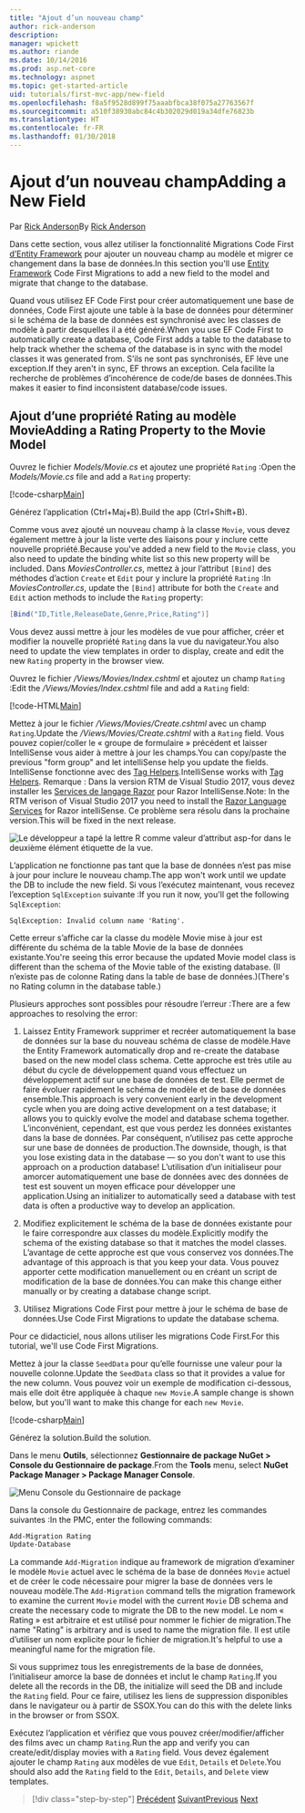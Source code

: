 ```yaml
---
title: "Ajout d’un nouveau champ"
author: rick-anderson
description: 
manager: wpickett
ms.author: riande
ms.date: 10/14/2016
ms.prod: asp.net-core
ms.technology: aspnet
ms.topic: get-started-article
uid: tutorials/first-mvc-app/new-field
ms.openlocfilehash: f8a5f9528d899f75aaabfbca38f075a27763567f
ms.sourcegitcommit: a510f38930abc84c4b302029d019a34dfe76823b
ms.translationtype: HT
ms.contentlocale: fr-FR
ms.lasthandoff: 01/30/2018
---
```

# <a name="adding-a-new-field"></a><span data-ttu-id="1be3e-102">Ajout d’un nouveau champ</span><span class="sxs-lookup"><span data-stu-id="1be3e-102">Adding a New Field</span></span>

<span data-ttu-id="1be3e-103">Par [Rick Anderson](https://twitter.com/RickAndMSFT)</span><span class="sxs-lookup"><span data-stu-id="1be3e-103">By [Rick Anderson](https://twitter.com/RickAndMSFT)</span></span>

<span data-ttu-id="1be3e-104">Dans cette section, vous allez utiliser la fonctionnalité Migrations Code First [d’Entity Framework](https://docs.microsoft.com/ef/core/get-started/aspnetcore/new-db) pour ajouter un nouveau champ au modèle et migrer ce changement dans la base de données.</span><span class="sxs-lookup"><span data-stu-id="1be3e-104">In this section you'll use [Entity Framework](https://docs.microsoft.com/ef/core/get-started/aspnetcore/new-db) Code First Migrations to add a new field to the model and migrate that change to the database.</span></span>

<span data-ttu-id="1be3e-105">Quand vous utilisez EF Code First pour créer automatiquement une base de données, Code First ajoute une table à la base de données pour déterminer si le schéma de la base de données est synchronisé avec les classes de modèle à partir desquelles il a été généré.</span><span class="sxs-lookup"><span data-stu-id="1be3e-105">When you use EF Code First to automatically create a database, Code First adds a table to the database to help track whether the schema of the database is in sync with the model classes it was generated from.</span></span> <span data-ttu-id="1be3e-106">S’ils ne sont pas synchronisés, EF lève une exception.</span><span class="sxs-lookup"><span data-stu-id="1be3e-106">If they aren't in sync, EF throws an exception.</span></span> <span data-ttu-id="1be3e-107">Cela facilite la recherche de problèmes d’incohérence de code/de bases de données.</span><span class="sxs-lookup"><span data-stu-id="1be3e-107">This makes it easier to find inconsistent database/code issues.</span></span>

## <a name="adding-a-rating-property-to-the-movie-model"></a><span data-ttu-id="1be3e-108">Ajout d’une propriété Rating au modèle Movie</span><span class="sxs-lookup"><span data-stu-id="1be3e-108">Adding a Rating Property to the Movie Model</span></span>

<span data-ttu-id="1be3e-109">Ouvrez le fichier *Models/Movie.cs* et ajoutez une propriété `Rating` :</span><span class="sxs-lookup"><span data-stu-id="1be3e-109">Open the *Models/Movie.cs* file and add a `Rating` property:</span></span>

[!code-csharp[Main](start-mvc/sample/MvcMovie/Models/MovieDateRating.cs?highlight=11&range=7-18)]

<span data-ttu-id="1be3e-110">Générez l’application (Ctrl+Maj+B).</span><span class="sxs-lookup"><span data-stu-id="1be3e-110">Build the app (Ctrl+Shift+B).</span></span>

<span data-ttu-id="1be3e-111">Comme vous avez ajouté un nouveau champ à la classe `Movie`, vous devez également mettre à jour la liste verte des liaisons pour y inclure cette nouvelle propriété.</span><span class="sxs-lookup"><span data-stu-id="1be3e-111">Because you've added a new field to the `Movie` class, you also need to update the binding white list so this new property will be included.</span></span> <span data-ttu-id="1be3e-112">Dans *MoviesController.cs*, mettez à jour l’attribut `[Bind]` des méthodes d’action `Create` et `Edit` pour y inclure la propriété `Rating` :</span><span class="sxs-lookup"><span data-stu-id="1be3e-112">In *MoviesController.cs*, update the `[Bind]` attribute for both the `Create` and `Edit` action methods to include the `Rating` property:</span></span>

```csharp
[Bind("ID,Title,ReleaseDate,Genre,Price,Rating")]
   ```

<span data-ttu-id="1be3e-113">Vous devez aussi mettre à jour les modèles de vue pour afficher, créer et modifier la nouvelle propriété `Rating` dans la vue du navigateur.</span><span class="sxs-lookup"><span data-stu-id="1be3e-113">You also need to update the view templates in order to display, create and edit the new `Rating` property in the browser view.</span></span>

<span data-ttu-id="1be3e-114">Ouvrez le fichier */Views/Movies/Index.cshtml* et ajoutez un champ `Rating` :</span><span class="sxs-lookup"><span data-stu-id="1be3e-114">Edit the */Views/Movies/Index.cshtml* file and add a `Rating` field:</span></span>

[!code-HTML[Main](start-mvc/sample/MvcMovie/Views/Movies/IndexGenreRating.cshtml?highlight=17,39&range=24-64)]

<span data-ttu-id="1be3e-115">Mettez à jour le fichier */Views/Movies/Create.cshtml* avec un champ `Rating`.</span><span class="sxs-lookup"><span data-stu-id="1be3e-115">Update the */Views/Movies/Create.cshtml* with a `Rating` field.</span></span> <span data-ttu-id="1be3e-116">Vous pouvez copier/coller le « groupe de formulaire » précédent et laisser IntelliSense vous aider à mettre à jour les champs.</span><span class="sxs-lookup"><span data-stu-id="1be3e-116">You can copy/paste the previous "form group" and let intelliSense help you update the fields.</span></span> <span data-ttu-id="1be3e-117">IntelliSense fonctionne avec des [Tag Helpers](xref:mvc/views/tag-helpers/intro).</span><span class="sxs-lookup"><span data-stu-id="1be3e-117">IntelliSense works with [Tag Helpers](xref:mvc/views/tag-helpers/intro).</span></span> <span data-ttu-id="1be3e-118">Remarque : Dans la version RTM de Visual Studio 2017, vous devez installer les [Services de langage Razor](https://marketplace.visualstudio.com/items?itemName=ms-madsk.RazorLanguageServices) pour Razor IntelliSense.</span><span class="sxs-lookup"><span data-stu-id="1be3e-118">Note: In the RTM verison of Visual Studio 2017 you need to install the [Razor Language Services](https://marketplace.visualstudio.com/items?itemName=ms-madsk.RazorLanguageServices) for Razor intelliSense.</span></span> <span data-ttu-id="1be3e-119">Ce problème sera résolu dans la prochaine version.</span><span class="sxs-lookup"><span data-stu-id="1be3e-119">This will be fixed in the next release.</span></span>

![Le développeur a tapé la lettre R comme valeur d’attribut asp-for dans le deuxième élément étiquette de la vue.](new-field/_static/cr.png)

<span data-ttu-id="1be3e-123">L’application ne fonctionne pas tant que la base de données n’est pas mise à jour pour inclure le nouveau champ.</span><span class="sxs-lookup"><span data-stu-id="1be3e-123">The app won't work until we update the DB to include the new field.</span></span> <span data-ttu-id="1be3e-124">Si vous l’exécutez maintenant, vous recevez l’exception `SqlException` suivante :</span><span class="sxs-lookup"><span data-stu-id="1be3e-124">If you run it now, you'll get the following `SqlException`:</span></span>

`SqlException: Invalid column name 'Rating'.`

<span data-ttu-id="1be3e-125">Cette erreur s’affiche car la classe du modèle Movie mise à jour est différente du schéma de la table Movie de la base de données existante.</span><span class="sxs-lookup"><span data-stu-id="1be3e-125">You're seeing this error because the updated Movie model class is different than the schema of the Movie table of the existing database.</span></span> <span data-ttu-id="1be3e-126">(Il n’existe pas de colonne Rating dans la table de base de données.)</span><span class="sxs-lookup"><span data-stu-id="1be3e-126">(There's no Rating column in the database table.)</span></span>

<span data-ttu-id="1be3e-127">Plusieurs approches sont possibles pour résoudre l’erreur :</span><span class="sxs-lookup"><span data-stu-id="1be3e-127">There are a few approaches to resolving the error:</span></span>

1. <span data-ttu-id="1be3e-128">Laissez Entity Framework supprimer et recréer automatiquement la base de données sur la base du nouveau schéma de classe de modèle.</span><span class="sxs-lookup"><span data-stu-id="1be3e-128">Have the Entity Framework automatically drop and re-create the database based on the new model class schema.</span></span> <span data-ttu-id="1be3e-129">Cette approche est très utile au début du cycle de développement quand vous effectuez un développement actif sur une base de données de test. Elle permet de faire évoluer rapidement le schéma de modèle et de base de données ensemble.</span><span class="sxs-lookup"><span data-stu-id="1be3e-129">This approach is very convenient early in the development cycle when you are doing active development on a test database; it allows you to quickly evolve the model and database schema together.</span></span> <span data-ttu-id="1be3e-130">L’inconvénient, cependant, est que vous perdez les données existantes dans la base de données. Par conséquent, n’utilisez pas cette approche sur une base de données de production.</span><span class="sxs-lookup"><span data-stu-id="1be3e-130">The downside, though, is that you lose existing data in the database — so you don't want to use this approach on a production database!</span></span> <span data-ttu-id="1be3e-131">L’utilisation d’un initialiseur pour amorcer automatiquement une base de données avec des données de test est souvent un moyen efficace pour développer une application.</span><span class="sxs-lookup"><span data-stu-id="1be3e-131">Using an initializer to automatically seed a database with test data is often a productive way to develop an application.</span></span>

2. <span data-ttu-id="1be3e-132">Modifiez explicitement le schéma de la base de données existante pour le faire correspondre aux classes du modèle.</span><span class="sxs-lookup"><span data-stu-id="1be3e-132">Explicitly modify the schema of the existing database so that it matches the model classes.</span></span> <span data-ttu-id="1be3e-133">L’avantage de cette approche est que vous conservez vos données.</span><span class="sxs-lookup"><span data-stu-id="1be3e-133">The advantage of this approach is that you keep your data.</span></span> <span data-ttu-id="1be3e-134">Vous pouvez apporter cette modification manuellement ou en créant un script de modification de la base de données.</span><span class="sxs-lookup"><span data-stu-id="1be3e-134">You can make this change either manually or by creating a database change script.</span></span>

3. <span data-ttu-id="1be3e-135">Utilisez Migrations Code First pour mettre à jour le schéma de base de données.</span><span class="sxs-lookup"><span data-stu-id="1be3e-135">Use Code First Migrations to update the database schema.</span></span>

<span data-ttu-id="1be3e-136">Pour ce didacticiel, nous allons utiliser les migrations Code First.</span><span class="sxs-lookup"><span data-stu-id="1be3e-136">For this tutorial, we'll use Code First Migrations.</span></span>

<span data-ttu-id="1be3e-137">Mettez à jour la classe `SeedData` pour qu’elle fournisse une valeur pour la nouvelle colonne.</span><span class="sxs-lookup"><span data-stu-id="1be3e-137">Update the `SeedData` class so that it provides a value for the new column.</span></span> <span data-ttu-id="1be3e-138">Vous pouvez voir un exemple de modification ci-dessous, mais elle doit être appliquée à chaque `new Movie`.</span><span class="sxs-lookup"><span data-stu-id="1be3e-138">A sample change is shown below, but you'll want to make this change for each `new Movie`.</span></span>

[!code-csharp[Main](start-mvc/sample/MvcMovie/Models/SeedDataRating.cs?name=snippet1&highlight=6)]

<span data-ttu-id="1be3e-139">Générez la solution.</span><span class="sxs-lookup"><span data-stu-id="1be3e-139">Build the solution.</span></span>

<span data-ttu-id="1be3e-140">Dans le menu **Outils**, sélectionnez **Gestionnaire de package NuGet > Console du Gestionnaire de package**.</span><span class="sxs-lookup"><span data-stu-id="1be3e-140">From the **Tools** menu, select **NuGet Package Manager > Package Manager Console**.</span></span>

  ![Menu Console du Gestionnaire de package](adding-model/_static/pmc.png)

<span data-ttu-id="1be3e-142">Dans la console du Gestionnaire de package, entrez les commandes suivantes :</span><span class="sxs-lookup"><span data-stu-id="1be3e-142">In the PMC, enter the following commands:</span></span>

```powershell
Add-Migration Rating
Update-Database
```

<span data-ttu-id="1be3e-143">La commande `Add-Migration` indique au framework de migration d’examiner le modèle `Movie` actuel avec le schéma de la base de données `Movie` actuel et de créer le code nécessaire pour migrer la base de données vers le nouveau modèle.</span><span class="sxs-lookup"><span data-stu-id="1be3e-143">The `Add-Migration` command tells the migration framework to examine the current `Movie` model with the current `Movie` DB schema and create the necessary code to migrate the DB to the new model.</span></span> <span data-ttu-id="1be3e-144">Le nom « Rating » est arbitraire et est utilisé pour nommer le fichier de migration.</span><span class="sxs-lookup"><span data-stu-id="1be3e-144">The name "Rating" is arbitrary and is used to name the migration file.</span></span> <span data-ttu-id="1be3e-145">Il est utile d’utiliser un nom explicite pour le fichier de migration.</span><span class="sxs-lookup"><span data-stu-id="1be3e-145">It's helpful to use a meaningful name for the migration file.</span></span>

<span data-ttu-id="1be3e-146">Si vous supprimez tous les enregistrements de la base de données, l’initialiseur amorce la base de données et inclut le champ `Rating`.</span><span class="sxs-lookup"><span data-stu-id="1be3e-146">If you delete all the records in the DB, the initialize will seed the DB and include the `Rating` field.</span></span> <span data-ttu-id="1be3e-147">Pour ce faire, utilisez les liens de suppression disponibles dans le navigateur ou à partir de SSOX.</span><span class="sxs-lookup"><span data-stu-id="1be3e-147">You can do this with the delete links in the browser or from SSOX.</span></span>

<span data-ttu-id="1be3e-148">Exécutez l’application et vérifiez que vous pouvez créer/modifier/afficher des films avec un champ `Rating`.</span><span class="sxs-lookup"><span data-stu-id="1be3e-148">Run the app and verify you can create/edit/display movies with a `Rating` field.</span></span> <span data-ttu-id="1be3e-149">Vous devez également ajouter le champ `Rating` aux modèles de vue `Edit`, `Details` et `Delete`.</span><span class="sxs-lookup"><span data-stu-id="1be3e-149">You should also add the `Rating` field to the `Edit`, `Details`, and `Delete` view templates.</span></span>

>[!div class="step-by-step"]
<span data-ttu-id="1be3e-150">[Précédent](search.md)
[Suivant](validation.md)</span><span class="sxs-lookup"><span data-stu-id="1be3e-150">[Previous](search.md)
[Next](validation.md)</span></span>  
